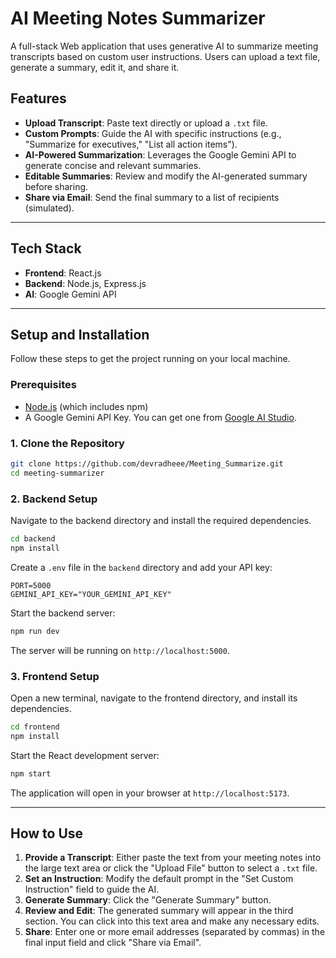 # AI Meeting Notes Summarizer

A full-stack Web application that uses generative AI to summarize meeting transcripts based on custom user instructions. Users can upload a text file, generate a summary, edit it, and share it.

## Features

-   **Upload Transcript**: Paste text directly or upload a `.txt` file.
-   **Custom Prompts**: Guide the AI with specific instructions (e.g., "Summarize for executives," "List all action items").
-   **AI-Powered Summarization**: Leverages the Google Gemini API to generate concise and relevant summaries.
-   **Editable Summaries**: Review and modify the AI-generated summary before sharing.
-   **Share via Email**: Send the final summary to a list of recipients (simulated).

---

## Tech Stack

-   **Frontend**: React.js
-   **Backend**: Node.js, Express.js
-   **AI**: Google Gemini API

---

## Setup and Installation

Follow these steps to get the project running on your local machine.

### Prerequisites

-   [Node.js](https://nodejs.org/) (which includes npm)
-   A Google Gemini API Key. You can get one from [Google AI Studio](https://aistudio.google.com/).

### 1. Clone the Repository

```bash
git clone https://github.com/devradheee/Meeting_Summarize.git
cd meeting-summarizer
```

### 2. Backend Setup

Navigate to the backend directory and install the required dependencies.

```bash
cd backend
npm install
```

Create a `.env` file in the `backend` directory and add your API key:

```
PORT=5000
GEMINI_API_KEY="YOUR_GEMINI_API_KEY"
```

Start the backend server:

```bash
npm run dev
```

The server will be running on `http://localhost:5000`.

### 3. Frontend Setup

Open a new terminal, navigate to the frontend directory, and install its dependencies.

```bash
cd frontend
npm install
```

Start the React development server:

```bash
npm start
```

The application will open in your browser at `http://localhost:5173`.

---

## How to Use

1.  **Provide a Transcript**: Either paste the text from your meeting notes into the large text area or click the "Upload File" button to select a `.txt` file.
2.  **Set an Instruction**: Modify the default prompt in the "Set Custom Instruction" field to guide the AI.
3.  **Generate Summary**: Click the "Generate Summary" button.
4.  **Review and Edit**: The generated summary will appear in the third section. You can click into this text area and make any necessary edits.
5.  **Share**: Enter one or more email addresses (separated by commas) in the final input field and click "Share via Email".
